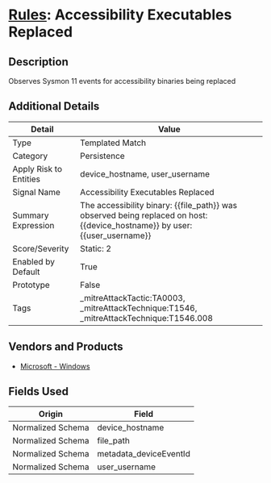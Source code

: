# [Rules](README.md): Accessibility Executables Replaced

## Description
Observes Sysmon 11 events for accessibility binaries being replaced

## Additional Details
|Detail|Value|
|----|----|
|Type|Templated Match|
|Category|Persistence|
|Apply Risk to Entities|device_hostname, user_username|
|Signal Name|Accessibility Executables Replaced|
|Summary Expression|The accessibility binary: {{file_path}} was observed being replaced on host: {{device_hostname}} by user: {{user_username}}|
|Score/Severity|Static: 2|
|Enabled by Default|True|
|Prototype|False|
|Tags|_mitreAttackTactic:TA0003, _mitreAttackTechnique:T1546, _mitreAttackTechnique:T1546.008|
## Vendors and Products
- [Microsoft - Windows](../products/1ff7546c-cb36-4a24-87f7-89d2cecc5761.md)


## Fields Used

|Origin|Field|
|----|----|
|Normalized Schema|device_hostname|
|Normalized Schema|file_path|
|Normalized Schema|metadata_deviceEventId|
|Normalized Schema|user_username|


